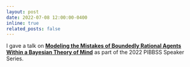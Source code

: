 ```yaml
---
layout: post
date: 2022-07-08 12:00:00-0400
inline: true
related_posts: false
---
```


I gave a talk on [**Modeling the Mistakes of Boundedly Rational Agents Within a Bayesian Theory of Mind**](https://www.youtube.com/watch?v=mym_r4eM7tc) as part of the 2022 PIBBSS Speaker Series.